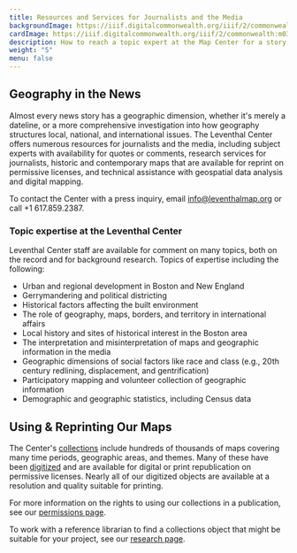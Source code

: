 ```yaml
---
title: Resources and Services for Journalists and the Media
backgroundImage: https://iiif.digitalcommonwealth.org/iiif/2/commonwealth:m039nv56g/617,2289,2342,1270/,1200/0/default.jpg
cardImage: https://iiif.digitalcommonwealth.org/iiif/2/commonwealth:m039nv56g/617,2289,2342,1270/,1200/0/default.jpg
description: How to reach a topic expert at the Map Center for a story, and how to use our collections in your work
weight: "5"
menu: false
---
```


## Geography in the News

Almost every news story has a geographic dimension, whether it's merely a dateline, or a more comprehensive investigation into how geography structures local, national, and international issues. The Leventhal Center offers numerous resources for journalists and the media, including subject experts with availability for quotes or comments, research services for journalists, historic and contemporary maps that are available for reprint on permissive licenses, and technical assistance with geospatial data analysis and digital mapping.

To contact the Center with a press inquiry, email <info@leventhalmap.org> or call +1 617.859.2387.

### Topic expertise at the Leventhal Center

Leventhal Center staff are available for comment on many topics, both on the record and for background research. Topics of expertise including the following:

* Urban and regional development in Boston and New England
* Gerrymandering and political districting
* Historical factors affecting the built environment
* The role of geography, maps, borders, and territory in international affairs
* Local history and sites of historical interest in the Boston area
* The interpretation and misinterpretation of maps and geographic information in the media
* Geographic dimensions of social factors like race and class (e.g., 20th century redlining, displacement, and gentrification)
* Participatory mapping and volunteer collection of geographic information
* Demographic and geographic statistics, including Census data

## Using & Reprinting Our Maps

The Center's [collections](/collections) include hundreds of thousands of maps covering many time periods, geographic areas, and themes. Many of these have been [digitized](/collections/digital-collections) and are available for digital or print republication on permissive licenses. Nearly all of our digitized objects are available at a resolution and quality suitable for printing.

For more information on the rights to using our collections in a publication, see our [permissions page](/collections/permissions).

To work with a reference librarian to find a collections object that might be suitable for your project, see our [research page](/research).